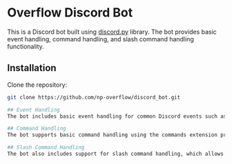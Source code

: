 # Overflow Discord Bot

This is a Discord bot built using [discord.py](https://discordpy.readthedocs.io/en/stable/) library. The bot provides basic event handling, command handling, and slash command handling functionality.

## Installation

Clone the repository:

   ```bash
   git clone https://github.com/np-overflow/discord_bot.git

## Event Handling
The bot includes basic event handling for common Discord events such as on_ready, on_message, on_member_join, etc. You can modify the event handlers in the bot.py file according to your requirements.

## Command Handling
The bot supports basic command handling using the commands extension provided by discord.py. You can define new commands by creating separate modules in the commands directory. Check out the commands/example.py module for an example command implementation.

## Slash Command Handling
The bot also includes support for slash command handling, which allows for a more structured way of creating commands. Slash commands are defined in the slash_commands directory as separate JSON files. Refer to the slash_commands/example.json file for an example slash command definition.
